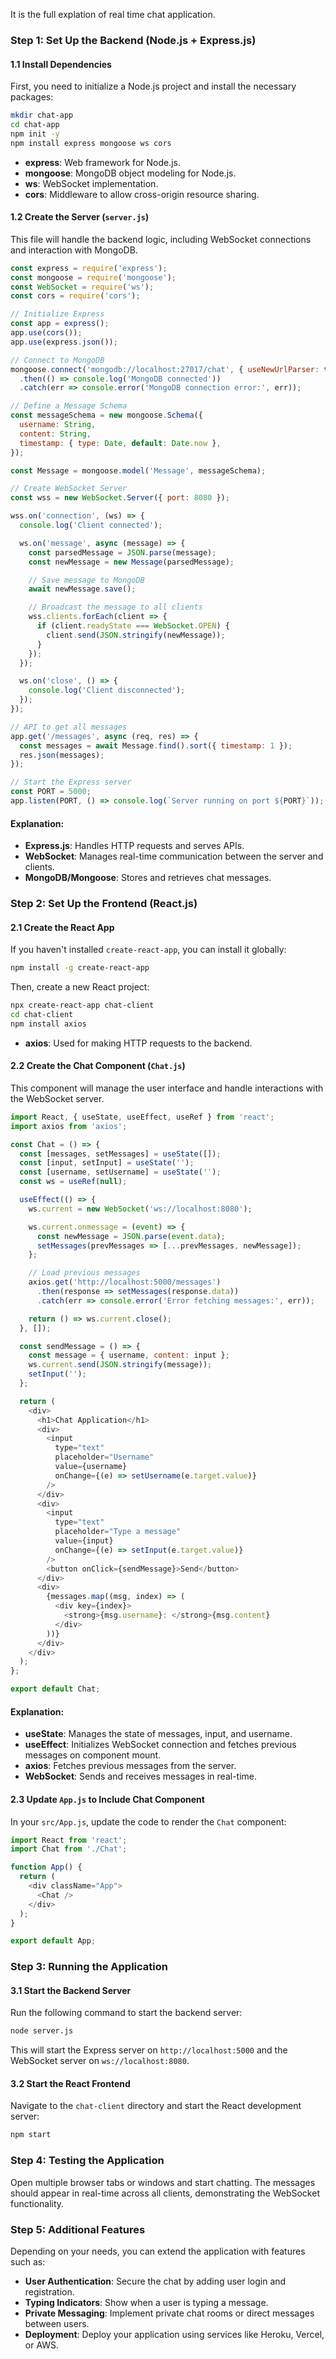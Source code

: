 It is the full explation of real time chat application.

### Step 1: Set Up the Backend (Node.js + Express.js)

#### 1.1 Install Dependencies

First, you need to initialize a Node.js project and install the necessary packages:
```bash
mkdir chat-app
cd chat-app
npm init -y
npm install express mongoose ws cors
```

- **express**: Web framework for Node.js.
- **mongoose**: MongoDB object modeling for Node.js.
- **ws**: WebSocket implementation.
- **cors**: Middleware to allow cross-origin resource sharing.

#### 1.2 Create the Server (`server.js`)

This file will handle the backend logic, including WebSocket connections and interaction with MongoDB.

```javascript
const express = require('express');
const mongoose = require('mongoose');
const WebSocket = require('ws');
const cors = require('cors');

// Initialize Express
const app = express();
app.use(cors());
app.use(express.json());

// Connect to MongoDB
mongoose.connect('mongodb://localhost:27017/chat', { useNewUrlParser: true, useUnifiedTopology: true })
  .then(() => console.log('MongoDB connected'))
  .catch(err => console.error('MongoDB connection error:', err));

// Define a Message Schema
const messageSchema = new mongoose.Schema({
  username: String,
  content: String,
  timestamp: { type: Date, default: Date.now },
});

const Message = mongoose.model('Message', messageSchema);

// Create WebSocket Server
const wss = new WebSocket.Server({ port: 8080 });

wss.on('connection', (ws) => {
  console.log('Client connected');

  ws.on('message', async (message) => {
    const parsedMessage = JSON.parse(message);
    const newMessage = new Message(parsedMessage);

    // Save message to MongoDB
    await newMessage.save();

    // Broadcast the message to all clients
    wss.clients.forEach(client => {
      if (client.readyState === WebSocket.OPEN) {
        client.send(JSON.stringify(newMessage));
      }
    });
  });

  ws.on('close', () => {
    console.log('Client disconnected');
  });
});

// API to get all messages
app.get('/messages', async (req, res) => {
  const messages = await Message.find().sort({ timestamp: 1 });
  res.json(messages);
});

// Start the Express server
const PORT = 5000;
app.listen(PORT, () => console.log(`Server running on port ${PORT}`));
```

#### Explanation:
- **Express.js**: Handles HTTP requests and serves APIs.
- **WebSocket**: Manages real-time communication between the server and clients.
- **MongoDB/Mongoose**: Stores and retrieves chat messages.

### Step 2: Set Up the Frontend (React.js)

#### 2.1 Create the React App

If you haven't installed `create-react-app`, you can install it globally:
```bash
npm install -g create-react-app
```

Then, create a new React project:
```bash
npx create-react-app chat-client
cd chat-client
npm install axios
```

- **axios**: Used for making HTTP requests to the backend.

#### 2.2 Create the Chat Component (`Chat.js`)

This component will manage the user interface and handle interactions with the WebSocket server.

```javascript
import React, { useState, useEffect, useRef } from 'react';
import axios from 'axios';

const Chat = () => {
  const [messages, setMessages] = useState([]);
  const [input, setInput] = useState('');
  const [username, setUsername] = useState('');
  const ws = useRef(null);

  useEffect(() => {
    ws.current = new WebSocket('ws://localhost:8080');

    ws.current.onmessage = (event) => {
      const newMessage = JSON.parse(event.data);
      setMessages(prevMessages => [...prevMessages, newMessage]);
    };

    // Load previous messages
    axios.get('http://localhost:5000/messages')
      .then(response => setMessages(response.data))
      .catch(err => console.error('Error fetching messages:', err));

    return () => ws.current.close();
  }, []);

  const sendMessage = () => {
    const message = { username, content: input };
    ws.current.send(JSON.stringify(message));
    setInput('');
  };

  return (
    <div>
      <h1>Chat Application</h1>
      <div>
        <input 
          type="text" 
          placeholder="Username" 
          value={username} 
          onChange={(e) => setUsername(e.target.value)} 
        />
      </div>
      <div>
        <input 
          type="text" 
          placeholder="Type a message" 
          value={input} 
          onChange={(e) => setInput(e.target.value)} 
        />
        <button onClick={sendMessage}>Send</button>
      </div>
      <div>
        {messages.map((msg, index) => (
          <div key={index}>
            <strong>{msg.username}: </strong>{msg.content}
          </div>
        ))}
      </div>
    </div>
  );
};

export default Chat;
```

#### Explanation:
- **useState**: Manages the state of messages, input, and username.
- **useEffect**: Initializes WebSocket connection and fetches previous messages on component mount.
- **axios**: Fetches previous messages from the server.
- **WebSocket**: Sends and receives messages in real-time.

#### 2.3 Update `App.js` to Include Chat Component

In your `src/App.js`, update the code to render the `Chat` component:

```javascript
import React from 'react';
import Chat from './Chat';

function App() {
  return (
    <div className="App">
      <Chat />
    </div>
  );
}

export default App;
```

### Step 3: Running the Application

#### 3.1 Start the Backend Server

Run the following command to start the backend server:

```bash
node server.js
```

This will start the Express server on `http://localhost:5000` and the WebSocket server on `ws://localhost:8080`.

#### 3.2 Start the React Frontend

Navigate to the `chat-client` directory and start the React development server:

```bash
npm start
```



### Step 4: Testing the Application

Open multiple browser tabs or windows and start chatting. The messages should appear in real-time across all clients, demonstrating the WebSocket functionality.

### Step 5: Additional Features

Depending on your needs, you can extend the application with features such as:
- **User Authentication**: Secure the chat by adding user login and registration.
- **Typing Indicators**: Show when a user is typing a message.
- **Private Messaging**: Implement private chat rooms or direct messages between users.
- **Deployment**: Deploy your application using services like Heroku, Vercel, or AWS.

